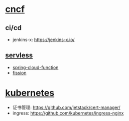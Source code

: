 # [cncf](https://github.com/cncf)
## ci/cd
- jenkins-x: https://jenkins-x.io/

## [servless](https://landscape.cncf.io/format=serverless)
- [spring-cloud-function](https://spring.io/projects/spring-cloud-function)
- [fission](https://github.com/fission/fission)

# [kubernetes](https://kubernetes.io/)
- 证书管理: https://github.com/jetstack/cert-manager/
- ingress: https://github.com/kubernetes/ingress-nginx
